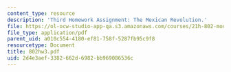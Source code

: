 ```yaml
---
content_type: resource
description: 'Third Homework Assignment: The Mexican Revolution.'
file: https://ol-ocw-studio-app-qa.s3.amazonaws.com/courses/21h-802-modern-latin-america-1808-present-revolution-dictatorship-democracy-spring-2005/2d4e3aef3382662d6982bb969086536c_802hw3.pdf
file_type: application/pdf
parent_uid: a010c554-4180-ef81-758f-5287fb95c9f8
resourcetype: Document
title: 802hw3.pdf
uid: 2d4e3aef-3382-662d-6982-bb969086536c
---
```

